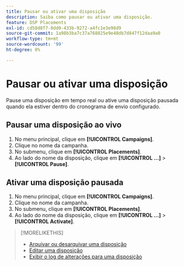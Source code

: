 ```yaml
---
title: Pausar ou ativar uma disposição
description: Saiba como pausar ou ativar uma disposição.
feature: DSP Placements
exl-id: cd58d8f7-8dd0-433b-9272-a4fc1e3e98d9
source-git-commit: 1a98b3ba7c37a768825e9e48db7d847f12daa9a0
workflow-type: tm+mt
source-wordcount: '99'
ht-degree: 0%

---
```


# Pausar ou ativar uma disposição

Pause uma disposição em tempo real ou ative uma disposição pausada quando ela estiver dentro do cronograma de envio configurado.

## Pausar uma disposição ao vivo

1. No menu principal, clique em **[!UICONTROL Campaigns]**.
1. Clique no nome da campanha.
1. No submenu, clique em **[!UICONTROL Placements]**.
1. Ao lado do nome da disposição, clique em  **[!UICONTROL ...]** > **[!UICONTROL Pause]**.

## Ativar uma disposição pausada

1. No menu principal, clique em **[!UICONTROL Campaigns]**.
1. Clique no nome da campanha.
1. No submenu, clique em **[!UICONTROL Placements]**.
1. Ao lado do nome da disposição, clique em  **[!UICONTROL ...]** > **[!UICONTROL Activate]**.

>[!MORELIKETHIS]
>
>* [Arquivar ou desarquivar uma disposição](placement-archive-unarchive.md)
>* [Editar uma disposição](placement-edit.md)
>* [Exibir o log de alterações para uma disposição](placement-change-log.md)


